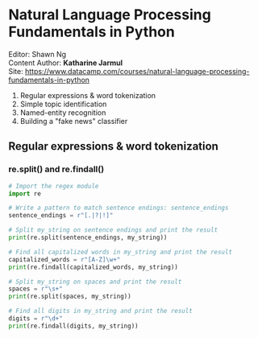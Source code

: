 # Natural Language Processing Fundamentals in Python

Editor: Shawn Ng<br>
Content Author: **Katharine Jarmul**<br>
Site: https://www.datacamp.com/courses/natural-language-processing-fundamentals-in-python<br>

1. Regular expressions & word tokenization
2. Simple topic identification
3. Named-entity recognition
4. Building a "fake news" classifier

## Regular expressions & word tokenization
### re.split() and re.findall()
```python
# Import the regex module
import re

# Write a pattern to match sentence endings: sentence_endings
sentence_endings = r"[.|?|!]"

# Split my_string on sentence endings and print the result
print(re.split(sentence_endings, my_string))

# Find all capitalized words in my_string and print the result
capitalized_words = r"[A-Z]\w+"
print(re.findall(capitalized_words, my_string))

# Split my_string on spaces and print the result
spaces = r"\s+"
print(re.split(spaces, my_string))

# Find all digits in my_string and print the result
digits = r"\d+"
print(re.findall(digits, my_string))
```